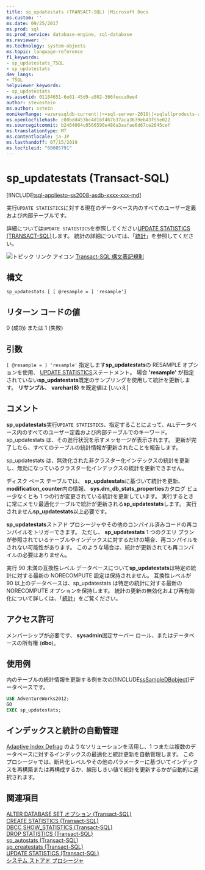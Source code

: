 ```yaml
---
title: sp_updatestats (TRANSACT-SQL) |Microsoft Docs
ms.custom: ''
ms.date: 09/25/2017
ms.prod: sql
ms.prod_service: database-engine, sql-database
ms.reviewer: ''
ms.technology: system-objects
ms.topic: language-reference
f1_keywords:
- sp_updatestats_TSQL
- sp_updatestats
dev_langs:
- TSQL
helpviewer_keywords:
- sp_updatestats
ms.assetid: 01184651-6e61-45d9-a502-366fecca0ee4
author: stevestein
ms.author: sstein
monikerRange: =azuresqldb-current||>=sql-server-2016||=sqlallproducts-allversions||>=sql-server-linux-2017||=azuresqldb-mi-current
ms.openlocfilehash: c00bdd453bc4d1bf467b37aca3639eb43f55e022
ms.sourcegitcommit: b2464064c0566590e486a3aafae6d67ce2645cef
ms.translationtype: MT
ms.contentlocale: ja-JP
ms.lasthandoff: 07/15/2019
ms.locfileid: "68085791"
---
```

# <a name="spupdatestats-transact-sql"></a>sp_updatestats (Transact-SQL)
[!INCLUDE[tsql-appliesto-ss2008-asdb-xxxx-xxx-md](../../includes/tsql-appliesto-ss2008-asdb-xxxx-xxx-md.md)]

実行`UPDATE STATISTICS`に対する現在のデータベース内のすべてのユーザー定義および内部テーブルです。  
  
詳細については`UPDATE STATISTICS`を参照してください[UPDATE STATISTICS &#40;TRANSACT-SQL&#41;](../../t-sql/statements/update-statistics-transact-sql.md)します。 統計の詳細については、「[統計](../../relational-databases/statistics/statistics.md)」を参照してください。  
    
 ![トピック リンク アイコン](../../database-engine/configure-windows/media/topic-link.gif "トピック リンク アイコン") [Transact-SQL 構文表記規則](../../t-sql/language-elements/transact-sql-syntax-conventions-transact-sql.md)  
  
## <a name="syntax"></a>構文  
  
```  
sp_updatestats [ [ @resample = ] 'resample']  
```  
  
## <a name="return-code-values"></a>リターン コードの値  
 0 (成功) または 1 (失敗)  
  
## <a name="arguments"></a>引数  
`[ @resample = ] 'resample'` 指定します**sp_updatestats**の RESAMPLE オプションを使用、 [UPDATE STATISTICS](../../t-sql/statements/update-statistics-transact-sql.md)ステートメント。 場合 **'resample'** が指定されていない**sp_updatestats**既定のサンプリングを使用して統計を更新します。 **リサンプル**、 **varchar(8)** を既定値は [いいえ]  
  
## <a name="remarks"></a>コメント  
 **sp_updatestats**実行`UPDATE STATISTICS`、指定することによって、`ALL`データベース内のすべてのユーザー定義および内部テーブルでのキーワード。 sp_updatestats は、その進行状況を示すメッセージが表示されます。 更新が完了したら、すべてのテーブルの統計情報が更新されたことを報告します。  
  
sp_updatestats は、無効化された非クラスター化インデックスの統計を更新し、無効になっているクラスター化インデックスの統計を更新できません。  
  
ディスク ベース テーブルでは、 **sp_updatestats**に基づいて統計を更新、 **modification_counter**内の情報、 **sys.dm_db_stats_properties**カタログ ビュー少なくとも 1 つの行が変更されている統計を更新しています。 実行するときに常にメモリ最適化テーブルで統計が更新される**sp_updatestats**します。 実行されません**sp_updatestats**以上必要です。  
  
**sp_updatestats**ストアド プロシージャやその他のコンパイル済みコードの再コンパイルをトリガーできます。 ただし、 **sp_updatestats** 1 つのクエリ プランが参照されているテーブルやインデックスに対するだけの場合、再コンパイルをされない可能性があります。 このような場合は、統計が更新されても再コンパイルの必要はありません。  
  
実行 90 未満の互換性レベル データベースについて**sp_updatestats**は特定の統計に対する最新の NORECOMPUTE 設定は保持されません。 互換性レベルが 90 以上のデータベースは、sp_updatestats は特定の統計に対する最新の NORECOMPUTE オプションを保持します。 統計の更新の無効化および再有効化について詳しくは、「[統計](../../relational-databases/statistics/statistics.md)」をご覧ください。  
  
## <a name="permissions"></a>アクセス許可  
 メンバーシップが必要です、 **sysadmin**固定サーバー ロール、またはデータベースの所有権 (**dbo**)。  

## <a name="examples"></a>使用例  
内のテーブルの統計情報を更新する例を次の[!INCLUDE[ssSampleDBobject](../../includes/sssampledbobject-md.md)]データベースです。  
  
```sql  
USE AdventureWorks2012;  
GO  
EXEC sp_updatestats;   
```  

## <a name="automatic-index-and-statistics-management"></a>インデックスと統計の自動管理
[Adaptive Index Defrag](https://github.com/Microsoft/tigertoolbox/tree/master/AdaptiveIndexDefrag) のようなソリューションを活用し、1 つまたは複数のデータベースに対するインデックスの最適化と統計更新を自動管理します。 このプロシージャでは、断片化レベルやその他のパラメーターに基づいてインデックスを再構築または再構成するか、線形しきい値で統計を更新するかが自動的に選択されます。

## <a name="see-also"></a>関連項目  
 [ALTER DATABASE SET オプション &#40;Transact-SQL&#41;](../../t-sql/statements/alter-database-transact-sql-set-options.md)   
 [CREATE STATISTICS &#40;Transact-SQL&#41;](../../t-sql/statements/create-statistics-transact-sql.md)   
 [DBCC SHOW_STATISTICS &#40;Transact-SQL&#41;](../../t-sql/database-console-commands/dbcc-show-statistics-transact-sql.md)   
 [DROP STATISTICS &#40;Transact-SQL&#41;](../../t-sql/statements/drop-statistics-transact-sql.md)   
 [sp_autostats &#40;Transact-SQL&#41;](../../relational-databases/system-stored-procedures/sp-autostats-transact-sql.md)   
 [sp_createstats &#40;Transact-SQL&#41;](../../relational-databases/system-stored-procedures/sp-createstats-transact-sql.md)   
 [UPDATE STATISTICS &#40;Transact-SQL&#41;](../../t-sql/statements/update-statistics-transact-sql.md)   
 [システム ストアド プロシージャ](../../relational-databases/system-stored-procedures/system-stored-procedures-transact-sql.md)  
 
